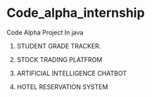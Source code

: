 # Code_alpha_internship
Code Alpha Project In java

1. STUDENT GRADE TRACKER.

2. STOCK TRADING PLATFROM

3. ARTIFICIAL INTELLIGENCE CHATBOT

4. HOTEL RESERVATION SYSTEM
